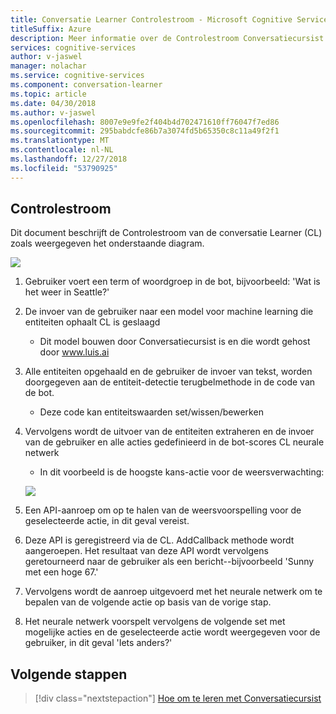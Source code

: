 ```yaml
---
title: Conversatie Learner Controlestroom - Microsoft Cognitive Services | Microsoft Docs
titleSuffix: Azure
description: Meer informatie over de Controlestroom Conversatiecursist.
services: cognitive-services
author: v-jaswel
manager: nolachar
ms.service: cognitive-services
ms.component: conversation-learner
ms.topic: article
ms.date: 04/30/2018
ms.author: v-jaswel
ms.openlocfilehash: 8007e9e9fe2f404b4d702471610ff76047f7ed86
ms.sourcegitcommit: 295babdcfe86b7a3074fd5b65350c8c11a49f2f1
ms.translationtype: MT
ms.contentlocale: nl-NL
ms.lasthandoff: 12/27/2018
ms.locfileid: "53790925"
---
```

## <a name="control-flow"></a>Controlestroom

Dit document beschrijft de Controlestroom van de conversatie Learner (CL) zoals weergegeven het onderstaande diagram.

![](media/controlflow.PNG)

1. Gebruiker voert een term of woordgroep in de bot, bijvoorbeeld: 'Wat is het weer in Seattle?'
1. De invoer van de gebruiker naar een model voor machine learning die entiteiten ophaalt CL is geslaagd
    - Dit model bouwen door Conversatiecursist is en die wordt gehost door www.luis.ai
1. Alle entiteiten opgehaald en de gebruiker de invoer van tekst, worden doorgegeven aan de entiteit-detectie terugbelmethode in de code van de bot.
    - Deze code kan entiteitswaarden set/wissen/bewerken
1. Vervolgens wordt de uitvoer van de entiteiten extraheren en de invoer van de gebruiker en alle acties gedefinieerd in de bot-scores CL neurale netwerk
    - In dit voorbeeld is de hoogste kans-actie voor de weersverwachting:

    ![](media/controlflow_forecast.PNG)

1. Een API-aanroep om op te halen van de weersvoorspelling voor de geselecteerde actie, in dit geval vereist. 
1. Deze API is geregistreerd via de CL. AddCallback methode wordt aangeroepen.  Het resultaat van deze API wordt vervolgens geretourneerd naar de gebruiker als een bericht--bijvoorbeeld 'Sunny met een hoge 67.'
1. Vervolgens wordt de aanroep uitgevoerd met het neurale netwerk om te bepalen van de volgende actie op basis van de vorige stap.
1. Het neurale netwerk voorspelt vervolgens de volgende set met mogelijke acties en de geselecteerde actie wordt weergegeven voor de gebruiker, in dit geval 'Iets anders?'

## <a name="next-steps"></a>Volgende stappen

> [!div class="nextstepaction"]
> [Hoe om te leren met Conversatiecursist ](./how-to-teach-cl.md)
